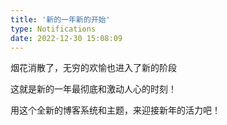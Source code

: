 ```yaml
---
title: '新的一年新的开始'
type: Notifications
date: 2022-12-30 15:08:09
---
```

<!-- wp:paragraph -->
<p>烟花消散了，无穷的欢愉也进入了新的阶段</p>
<!-- /wp:paragraph -->

<!-- wp:paragraph -->
<p>这就是新的一年最彻底和激动人心的时刻！</p>
<!-- /wp:paragraph -->

<!-- wp:paragraph -->
<p>用这个全新的博客系统和主题，来迎接新年的活力吧！</p>
<!-- /wp:paragraph -->
